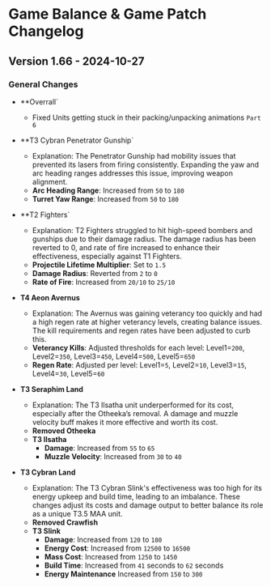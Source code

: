 # Game Balance & Game Patch Changelog

## Version 1.66 - 2024-10-27
### General Changes
- **Overrall`
  - Fixed Units getting stuck in their packing/unpacking animations `Part 6`

- **T3 Cybran Penetrator Gunship`
    - Explanation: The Penetrator Gunship had mobility issues that prevented its lasers from firing consistently. Expanding the yaw and arc heading ranges addresses this issue, improving weapon alignment.
  - **Arc Heading Range**: Increased from `50` to `180`
  - **Turret Yaw Range**: Increased from `50` to `180`

- **T2 Fighters`
    - Explanation: T2 Fighters struggled to hit high-speed bombers and gunships due to their damage radius. The damage radius has been reverted to 0, and rate of fire increased to enhance their effectiveness, especially against T1 Fighters.
  - **Projectile Lifetime Multiplier**: Set to `1.5`
  - **Damage Radius**: Reverted from `2` to `0`
  - **Rate of Fire**: Increased from `20/10` to `25/10`

- **T4 Aeon Avernus**
    - Explanation: The Avernus was gaining veterancy too quickly and had a high regen rate at higher veterancy levels, creating balance issues. The kill requirements and regen rates have been adjusted to curb this.
  - **Veterancy Kills**: Adjusted thresholds for each level: Level1=`200`, Level2=`350`, Level3=`450`, Level4=`500`, Level5=`650`
  - **Regen Rate**: Adjusted per level: Level1=`5`, Level2=`10`, Level3=`15`, Level4=`30`, Level5=`60`

- **T3 Seraphim Land**
    - Explanation: The T3 Ilsatha unit underperformed for its cost, especially after the Otheeka’s removal. A damage and muzzle velocity buff makes it more effective and worth its cost.
  - **Removed Otheeka**
  - **T3 Ilsatha**
    - **Damage**: Increased from `55` to `65`
    - **Muzzle Velocity**: Increased from `30` to `40`

- **T3 Cybran Land**
    - Explanation: The T3 Cybran Slink's effectiveness was too high for its energy upkeep and build time, leading to an imbalance. These changes adjust its costs and damage output to better balance its role as a unique T3.5 MAA unit.
  - **Removed Crawfish**
  - **T3 Slink**
    - **Damage**: Increased from `120` to `180`
    - **Energy Cost**: Increased from `12500` to `16500`
    - **Mass Cost**: Increased from `1250` to `1450`
    - **Build Time**: Increased from `41` seconds to `62` seconds
    - **Energy Maintenance** Increased from `150` to `300`
